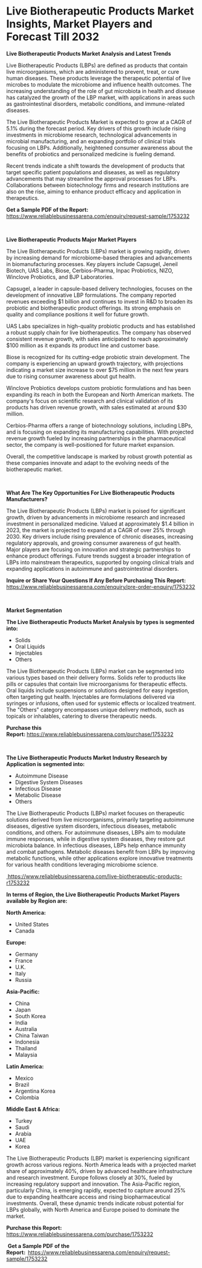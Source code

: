 <p><h1>Live Biotherapeutic Products Market Insights, Market Players and Forecast Till 2032</h1></p><p><strong>Live Biotherapeutic Products Market Analysis and Latest Trends</strong></p>
<p><p>Live Biotherapeutic Products (LBPs) are defined as products that contain live microorganisms, which are administered to prevent, treat, or cure human diseases. These products leverage the therapeutic potential of live microbes to modulate the microbiome and influence health outcomes. The increasing understanding of the role of gut microbiota in health and disease has catalyzed the growth of the LBP market, with applications in areas such as gastrointestinal disorders, metabolic conditions, and immune-related diseases.</p><p>The Live Biotherapeutic Products Market is expected to grow at a CAGR of 5.1% during the forecast period. Key drivers of this growth include rising investments in microbiome research, technological advancements in microbial manufacturing, and an expanding portfolio of clinical trials focusing on LBPs. Additionally, heightened consumer awareness about the benefits of probiotics and personalized medicine is fueling demand. </p><p>Recent trends indicate a shift towards the development of products that target specific patient populations and diseases, as well as regulatory advancements that may streamline the approval processes for LBPs. Collaborations between biotechnology firms and research institutions are also on the rise, aiming to enhance product efficacy and application in therapeutics.</p></p>
<p><strong>Get a Sample PDF of the Report:&nbsp;</strong> <a href="https://www.reliablebusinessarena.com/enquiry/request-sample/1753232?utm_campaign=3036&utm_medium=2&utm_source=Github&utm_content=ia&utm_term=12042025&utm_id=live-biotherapeutic-products">https://www.reliablebusinessarena.com/enquiry/request-sample/1753232</a></p>
<p>&nbsp;</p>
<p><strong>Live Biotherapeutic Products Major Market Players</strong></p>
<p><p>The Live Biotherapeutic Products (LBPs) market is growing rapidly, driven by increasing demand for microbiome-based therapies and advancements in biomanufacturing processes. Key players include Capsugel, Jeneil Biotech, UAS Labs, Biose, Cerbios-Pharma, Inpac Probiotics, NIZO, Winclove Probiotics, and BJP Laboratories.</p><p>Capsugel, a leader in capsule-based delivery technologies, focuses on the development of innovative LBP formulations. The company reported revenues exceeding $1 billion and continues to invest in R&D to broaden its probiotic and biotherapeutic product offerings. Its strong emphasis on quality and compliance positions it well for future growth.</p><p>UAS Labs specializes in high-quality probiotic products and has established a robust supply chain for live biotherapeutics. The company has observed consistent revenue growth, with sales anticipated to reach approximately $100 million as it expands its product line and customer base.</p><p>Biose is recognized for its cutting-edge probiotic strain development. The company is experiencing an upward growth trajectory, with projections indicating a market size increase to over $75 million in the next few years due to rising consumer awareness about gut health.</p><p>Winclove Probiotics develops custom probiotic formulations and has been expanding its reach in both the European and North American markets. The company's focus on scientific research and clinical validation of its products has driven revenue growth, with sales estimated at around $30 million.</p><p>Cerbios-Pharma offers a range of biotechnology solutions, including LBPs, and is focusing on expanding its manufacturing capabilities. With projected revenue growth fueled by increasing partnerships in the pharmaceutical sector, the company is well-positioned for future market expansion.</p><p>Overall, the competitive landscape is marked by robust growth potential as these companies innovate and adapt to the evolving needs of the biotherapeutic market.</p></p>
<p>&nbsp;</p>
<p><strong>What Are The Key Opportunities For Live Biotherapeutic Products Manufacturers?</strong></p>
<p><p>The Live Biotherapeutic Products (LBPs) market is poised for significant growth, driven by advancements in microbiome research and increased investment in personalized medicine. Valued at approximately $1.4 billion in 2023, the market is projected to expand at a CAGR of over 25% through 2030. Key drivers include rising prevalence of chronic diseases, increasing regulatory approvals, and growing consumer awareness of gut health. Major players are focusing on innovation and strategic partnerships to enhance product offerings. Future trends suggest a broader integration of LBPs into mainstream therapeutics, supported by ongoing clinical trials and expanding applications in autoimmune and gastrointestinal disorders.</p></p>
<p><strong>Inquire or Share Your Questions If Any Before Purchasing This Report:</strong> <a href="https://www.reliablebusinessarena.com/enquiry/pre-order-enquiry/1753232?utm_campaign=3036&utm_medium=2&utm_source=Github&utm_content=ia&utm_term=12042025&utm_id=live-biotherapeutic-products">https://www.reliablebusinessarena.com/enquiry/pre-order-enquiry/1753232</a></p>
<p>&nbsp;</p>
<p><strong>Market Segmentation</strong></p>
<p><strong>The Live Biotherapeutic Products Market Analysis by types is segmented into:</strong></p>
<p><ul><li>Solids</li><li>Oral Liquids</li><li>Injectables</li><li>Others</li></ul></p>
<p><p>The Live Biotherapeutic Products (LBPs) market can be segmented into various types based on their delivery forms. Solids refer to products like pills or capsules that contain live microorganisms for therapeutic effects. Oral liquids include suspensions or solutions designed for easy ingestion, often targeting gut health. Injectables are formulations delivered via syringes or infusions, often used for systemic effects or localized treatment. The "Others" category encompasses unique delivery methods, such as topicals or inhalables, catering to diverse therapeutic needs.</p></p>
<p><strong>Purchase this Report:&nbsp;</strong><a href="https://www.reliablebusinessarena.com/purchase/1753232?utm_campaign=3036&utm_medium=2&utm_source=Github&utm_content=ia&utm_term=12042025&utm_id=live-biotherapeutic-products">https://www.reliablebusinessarena.com/purchase/1753232</a></p>
<p>&nbsp;</p>
<p><strong>The Live Biotherapeutic Products Market Industry Research by Application is segmented into:</strong></p>
<p><ul><li>Autoimmune Disease</li><li>Digestive System Diseases</li><li>Infectious Disease</li><li>Metabolic Disease</li><li>Others</li></ul></p>
<p><p>The Live Biotherapeutic Products (LBPs) market focuses on therapeutic solutions derived from live microorganisms, primarily targeting autoimmune diseases, digestive system disorders, infectious diseases, metabolic conditions, and others. For autoimmune diseases, LBPs aim to modulate immune responses, while in digestive system diseases, they restore gut microbiota balance. In infectious diseases, LBPs help enhance immunity and combat pathogens. Metabolic diseases benefit from LBPs by improving metabolic functions, while other applications explore innovative treatments for various health conditions leveraging microbiome science.</p></p>
<p><a href="https://www.reliablebusinessarena.com/live-biotherapeutic-products-r1753232?utm_campaign=3036&utm_medium=2&utm_source=Github&utm_content=ia&utm_term=12042025&utm_id=live-biotherapeutic-products">&nbsp;https://www.reliablebusinessarena.com/live-biotherapeutic-products-r1753232</a></p>
<p><strong>In terms of Region, the Live Biotherapeutic Products Market Players available by Region are:</strong></p>
<p>
    <p> <strong> North America: </strong>
        <ul>
            <li>United States</li>
            <li>Canada</li>
        </ul>
        </p> 
    <p> <strong> Europe: </strong>
        <ul>
            <li>Germany</li>
            <li>France</li>
            <li>U.K.</li>
            <li>Italy</li>
            <li>Russia</li>
        </ul>
        </p> 
    <p> <strong> Asia-Pacific: </strong>
        <ul>
            <li>China</li>
            <li>Japan</li>
            <li>South Korea</li>
            <li>India</li>
            <li>Australia</li>
            <li>China Taiwan</li>
            <li>Indonesia</li>
            <li>Thailand</li>
            <li>Malaysia</li>
        </ul>
        </p> 
    <p> <strong> Latin America: </strong>
        <ul>
            <li>Mexico</li>
            <li>Brazil</li>
            <li>Argentina Korea</li>
            <li>Colombia</li>
        </ul>
        </p> 
    <p> <strong> Middle East & Africa: </strong>
        <ul>
            <li>Turkey</li>
            <li>Saudi</li>
            <li>Arabia</li>
            <li>UAE</li>
            <li>Korea</li>
        </ul>
    </p>
    </p>
<p><p>The Live Biotherapeutic Products (LBP) market is experiencing significant growth across various regions. North America leads with a projected market share of approximately 40%, driven by advanced healthcare infrastructure and research investment. Europe follows closely at 30%, fueled by increasing regulatory support and innovation. The Asia-Pacific region, particularly China, is emerging rapidly, expected to capture around 25% due to expanding healthcare access and rising biopharmaceutical investments. Overall, these dynamic trends indicate robust potential for LBPs globally, with North America and Europe poised to dominate the market.</p></p>
<p><strong>Purchase this Report: </strong><a href="https://www.reliablebusinessarena.com/purchase/1753232?utm_campaign=3036&utm_medium=2&utm_source=Github&utm_content=ia&utm_term=12042025&utm_id=live-biotherapeutic-products">https://www.reliablebusinessarena.com/purchase/1753232</a></p>
<p>&nbsp;<strong>Get a Sample PDF of the Report:&nbsp;&nbsp;</strong><a href="https://www.reliablebusinessarena.com/enquiry/request-sample/1753232?utm_campaign=3036&utm_medium=2&utm_source=Github&utm_content=ia&utm_term=12042025&utm_id=live-biotherapeutic-products">https://www.reliablebusinessarena.com/enquiry/request-sample/1753232</a></p>
<p><strong></strong></p>
<p><p></p><p></p><p></p></p>